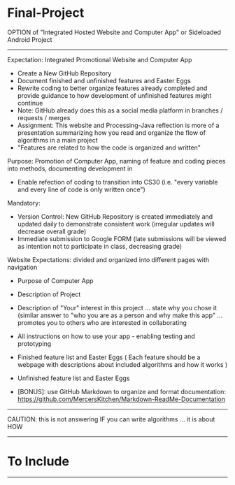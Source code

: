 # Final-Project
OPTION of "Integrated Hosted Website and Computer App" or Sideloaded Android Project

---

Expectation: Integrated Promotional Website and Computer App
- Create a New GitHub Repository 
- Document finished and unfinished features and Easter Eggs
- Rewrite coding to better organize features already completed and provide guidance to how development of unfinished features might continue
- Note: GitHub already does this as a social media platform in branches / requests / merges
- Assignment: This website and Processing-Java reflection is more of a presentation summarizing how you read and organize the flow of algorithms in a main project
- "Features are related to how the code is organized and written"

Purpose: Promotion of Computer App, naming of feature and coding pieces into methods, documenting development in 
- Enable refection of coding to transition into CS30 (i.e. "every variable and every line of code is only written once")

Mandatory:
- Version Control: New GitHub Repository is created immediately and updated daily to demonstrate consistent work (irregular updates will decrease overall grade)
- Immediate submission to Google FORM (late submissions will be viewed as intention not to participate in class, decreasing grade)

Website Expectations: divided and organized into different pages with navigation
- Purpose of Computer App
- Description of Project
- Description of "Your" interest in this project ... state why you chose it (similar answer to "who you are as a person and why make this app" ... promotes you to others who are interested in collaborating
- All instructions on how to use your app - enabling testing and prototyping
- Finished feature list and Easter Eggs ( Each feature should be a webpage with descriptions about included algorithms and how it works )
- Unfinished feature list and Easter Eggs

- [BONUS]: use GitHub Markdown to organize and format documentation: https://github.com/MercersKitchen/Markdown-ReadMe-Documentation

---



CAUTION: this is not answering IF you can write algorithms ... it is about HOW

---

# To Include


---
